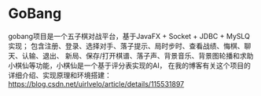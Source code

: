 # GoBang
gobang项目是一个五子棋对战平台，基于JavaFX + Socket + JDBC + MySLQ 实现； 包含注册、登录、选择对手、落子提示、局时步时、查看战绩、悔棋、聊天、认输、退出、 新局、保存/打开棋谱、落子声、背景音乐、背景图轮播和求助小棋仙等功能，小棋仙是一个基于评分表实现的AI， 在我的博客有关这个项目的详细介绍、实现原理和环境搭建：https://blog.csdn.net/uirlvelo/article/details/115531897
